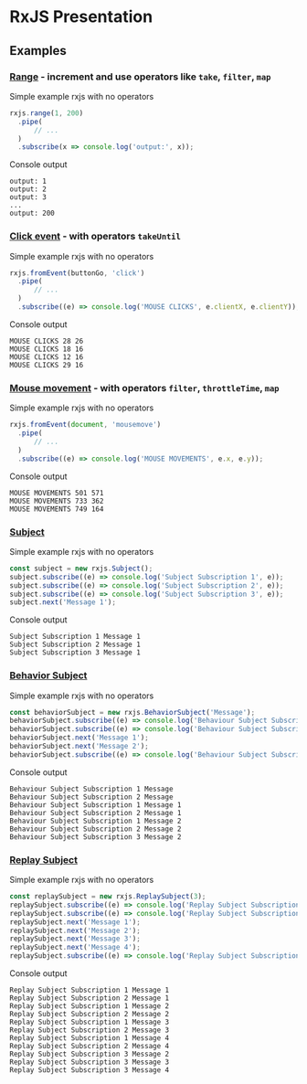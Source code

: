 # RxJS Presentation

## Examples

### [Range](src/range.html) - increment and use operators like `take`, `filter`, `map`

Simple example rxjs with no operators

```typescript
rxjs.range(1, 200)
  .pipe(
      // ...
  )
  .subscribe(x => console.log('output:', x));
```

Console output

```console
output: 1
output: 2
output: 3
...
output: 200
```

### [Click event](src/click.html) - with operators `takeUntil`

Simple example rxjs with no operators

```typescript
rxjs.fromEvent(buttonGo, 'click')
  .pipe(
      // ...
  )
  .subscribe((e) => console.log('MOUSE CLICKS', e.clientX, e.clientY));
```

Console output

```console
MOUSE CLICKS 28 26
MOUSE CLICKS 18 16
MOUSE CLICKS 12 16
MOUSE CLICKS 29 16
```
### [Mouse movement](src/mouse.html) - with operators `filter`, `throttleTime`, `map`

Simple example rxjs with no operators

```typescript
rxjs.fromEvent(document, 'mousemove')
  .pipe(
      // ...
  )
  .subscribe((e) => console.log('MOUSE MOVEMENTS', e.x, e.y));
```

Console output

```console
MOUSE MOVEMENTS 501 571
MOUSE MOVEMENTS 733 362
MOUSE MOVEMENTS 749 164
```

### [Subject](src/subject.html)

Simple example rxjs with no operators

```typescript
const subject = new rxjs.Subject();
subject.subscribe((e) => console.log('Subject Subscription 1', e));
subject.subscribe((e) => console.log('Subject Subscription 2', e));
subject.subscribe((e) => console.log('Subject Subscription 3', e));
subject.next('Message 1');
```

Console output

```console
Subject Subscription 1 Message 1
Subject Subscription 2 Message 1
Subject Subscription 3 Message 1
```

### [Behavior Subject](src/behavior.html)

Simple example rxjs with no operators

```typescript
const behaviorSubject = new rxjs.BehaviorSubject('Message');
behaviorSubject.subscribe((e) => console.log('Behaviour Subject Subscription 1', e));
behaviorSubject.subscribe((e) => console.log('Behaviour Subject Subscription 2', e));
behaviorSubject.next('Message 1');
behaviorSubject.next('Message 2');
behaviorSubject.subscribe((e) => console.log('Behaviour Subject Subscription 3', e));
```

Console output

```console
Behaviour Subject Subscription 1 Message
Behaviour Subject Subscription 2 Message
Behaviour Subject Subscription 1 Message 1
Behaviour Subject Subscription 2 Message 1
Behaviour Subject Subscription 1 Message 2
Behaviour Subject Subscription 2 Message 2
Behaviour Subject Subscription 3 Message 2
```

### [Replay Subject](src/replay.html)

Simple example rxjs with no operators

```typescript
const replaySubject = new rxjs.ReplaySubject(3);
replaySubject.subscribe((e) => console.log('Replay Subject Subscription 1', e));
replaySubject.subscribe((e) => console.log('Replay Subject Subscription 2', e));
replaySubject.next('Message 1');
replaySubject.next('Message 2');
replaySubject.next('Message 3');
replaySubject.next('Message 4');
replaySubject.subscribe((e) => console.log('Replay Subject Subscription 3', e));
```

Console output

```console
Replay Subject Subscription 1 Message 1
Replay Subject Subscription 2 Message 1
Replay Subject Subscription 1 Message 2
Replay Subject Subscription 2 Message 2
Replay Subject Subscription 1 Message 3
Replay Subject Subscription 2 Message 3
Replay Subject Subscription 1 Message 4
Replay Subject Subscription 2 Message 4
Replay Subject Subscription 3 Message 2
Replay Subject Subscription 3 Message 3
Replay Subject Subscription 3 Message 4
```
